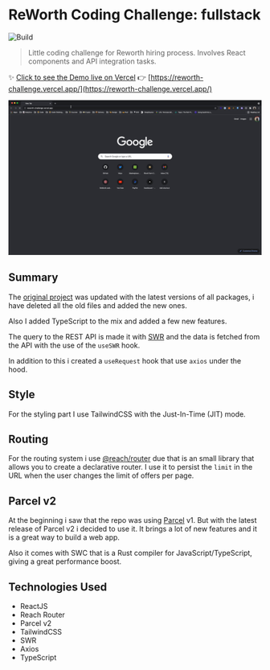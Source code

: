 # ReWorth Coding Challenge: fullstack

![Build](https://github.com/danestves/reworth-challenge/workflows/Build/badge.svg?branch=master&event=push)

> Little coding challenge for Reworth hiring process.
> Involves React components and API integration tasks.

✨ [Click to see the Demo live on Vercel](https://reworth-challenge.vercel.app/) 👉 [https://reworth-challenge.vercel.app/](https://reworth-challenge.vercel.app/)

![Demo](https://github.com/danestves/reworth-challenge/blob/main/docs/demo.gif?raw=true)

## Summary

The [original project](https://github.com/reworthrewards/frontend-challenge) was updated with the latest versions of all packages, i have deleted all the old files and added the new ones.

Also I added TypeScript to the mix and added a few new features.

The query to the REST API is made it with [SWR](https://swr.vercel.app/) and the data is fetched from the API with the use of the `useSWR` hook.

In addition to this i created a `useRequest` hook that use `axios` under the hood.

## Style

For the styling part I use TailwindCSS with the Just-In-Time (JIT) mode.

## Routing

For the routing system i use [@reach/router](https://reach.tech/router/) due that is an small library that allows you to create a declarative router. I use it to persist the `limit` in the URL when the user changes the limit of offers per page.

## Parcel v2

At the beginning i saw that the repo was using [Parcel](https://parceljs.org/) v1. But with the latest release of Parcel v2 i decided to use it. It brings a lot of new features and it is a great way to build a web app.

Also it comes with SWC that is a Rust compiler for JavaScript/TypeScript, giving a great performance boost.

## Technologies Used

- ReactJS
- Reach Router
- Parcel v2
- TailwindCSS
- SWR
- Axios
- TypeScript
